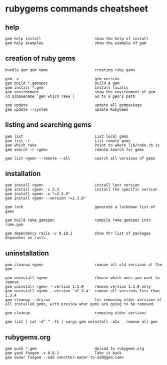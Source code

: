 # rubygems commands cheatsheet



## help

	gem help install						show the help of install
	gem help examples						show the example of gem

## creation of ruby gems

	bundle gem gem_name						creating ruby gems

	gem -v									gem version
	gem build *.gemspec						Build a gem
	gem install *.gem          	   			Install locally
	gem environment							show the environment of gem
	cd $(basename `gem which rake`)			Go to a gem's path

	gem update								update all gempackage
	gem update --system						update RubyGems


## listing and searching gems

	gem list								List local gems
	gem list -r								List remote gems
	gem which rake							Point to where lib/rake.rb is
	gem search -r <gem>						remote search for gems

	gem list <gem> --remote --all			search all versions of gems


## installation 

	gem install <gem>						install last version
	gem install <gem> -v 2.3				install the specific version
	gem install <gem> -v "=2.3.0"
	gem install <gem> --version "=2.3.0"

	gem lock								generate a lockdown list of gems

	gem build rake.gemspec					compile rake.gemspec into rake.gem

	gem dependency rails -v 0.10.1			show thr list of packages depandent on rails


## uninstallation

	gem cleanup <gem>						remove all old versions of the gem

	gem uninstall <gem>						choose which ones you want to remove
	gem uninstall <gem> --version 1.1.9		remove version 1.1.9 only
	gem uninstall <gem> --version '<1.3.4'	remove all versions less than 1.3.4
	gem cleanup --dryrun					for removing older versions of all installed gems, with preview what gems are going to be removed.
	
	gem cleanup 							removing older versions

	gem list | cut -d” ” -f1 | xargs gem uninstall -aIx   remove all gem


## rubygems.org 

	gem push *.gem							Upload to rubygems.org
	gem yank foogem -v 0.0.1				Take it back
	gem owner foogem --add <another-owner-to-add@gem.com>




















